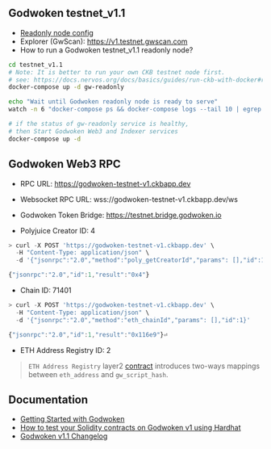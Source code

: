 ## Godwoken testnet_v1.1

* [Readonly node config](./gw-testnet_v1.1-config-readonly.toml)
* Explorer (GwScan): https://v1.testnet.gwscan.com
* How to run a Godwoken testnet_v1.1 readonly node?
```sh
cd testnet_v1.1
# Note: It is better to run your own CKB testnet node first.
# see: https://docs.nervos.org/docs/basics/guides/run-ckb-with-docker#run-a-ckb-testnet-node
docker-compose up -d gw-readonly

echo "Wait until Godwoken readonly node is ready to serve"
watch -n 6 "docker-compose ps && docker-compose logs --tail 10 | egrep 'sync new block'" 

# if the status of gw-readonly service is healthy,
# then Start Godwoken Web3 and Indexer services
docker-compose up -d
```

## Godwoken Web3 RPC

* RPC URL: https://godwoken-testnet-v1.ckbapp.dev
* Websocket RPC URL: wss://godwoken-testnet-v1.ckbapp.dev/ws
* Godwoken Token Bridge: https://testnet.bridge.godwoken.io

* Polyjuice Creator ID: 4
```js
> curl -X POST 'https://godwoken-testnet-v1.ckbapp.dev' \
  -H "Content-Type: application/json" \
  -d '{"jsonrpc":"2.0","method":"poly_getCreatorId","params": [],"id":1}'

{"jsonrpc":"2.0","id":1,"result":"0x4"}
```

* Chain ID: 71401
```js
> curl -X POST 'https://godwoken-testnet-v1.ckbapp.dev' \
  -H "Content-Type: application/json" \
  -d '{"jsonrpc":"2.0","method":"eth_chainId","params": [],"id":1}'

{"jsonrpc":"2.0","id":1,"result":"0x116e9"}⏎ 
```

* ETH Address Registry ID: 2
> `ETH Address Registry` layer2 [contract](https://github.com/nervosnetwork/godwoken-scripts/blob/master/c/contracts/eth_addr_reg.c) introduces two-ways mappings between `eth_address` and `gw_script_hash`.

## Documentation

* [Getting Started with Godwoken](https://startwithnervos.com/godwoken)
* [How to test your Solidity contracts on Godwoken v1 using Hardhat](https://github.com/nervosnetwork/godwoken-tests)
* [Godwoken v1.1 Changelog](https://github.com/nervosnetwork/godwoken/blob/develop/CHANGELOG.md#110---2022-04-2x-release-candidate)
